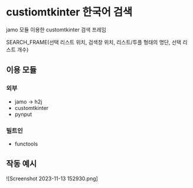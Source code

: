 # custiomtkinter 한국어 검색
jamo 모듈 이용한 customtkinter 검색 프레임

SEARCH_FRAME(선택 리스트 위치, 검색창 위치, 리스트/투플 형태의 명단, 선택 리스트 개수)

## 이용 모듈
### 외부
- jamo -> h2j
- customtkinter
- pynput

### 빌트인
- functools
## 작동 예시
![Screenshot 2023-11-13 152930.png]
